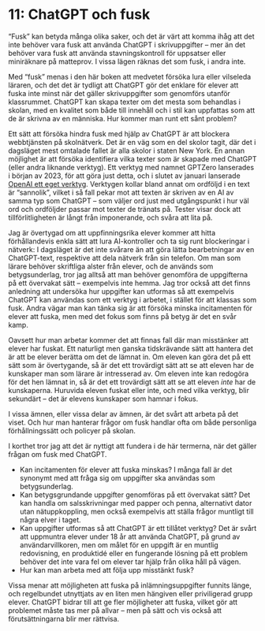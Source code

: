 # 11: ChatGPT och fusk
“Fusk” kan betyda många olika saker, och det är värt att komma ihåg att det inte behöver vara fusk att använda ChatGPT i skrivuppgifter – mer än det behöver vara fusk att använda stavningskontroll för uppsatser eller miniräknare på matteprov. I vissa lägen räknas det som fusk, i andra inte.

Med “fusk” menas i den här boken att medvetet försöka lura eller vilseleda läraren, och det det är tydligt att ChatGPT gör det enklare för elever att fuska inte minst när det gäller skrivuppgifter som genomförs utanför klassrummet. ChatGPT kan skapa texter om det mesta som behandlas i skolan, med en kvalitet som både till innehåll och i stil kan uppfattas som att de är skrivna av en människa. Hur kommer man runt ett sånt problem?

Ett sätt att försöka hindra fusk med hjälp av ChatGPT är att blockera webbtjänsten på skolnätverk. Det är en väg som en del skolor tagit, där det i dagsläget mest omtalade fallet är alla skolor i staten New York. En annan möjlighet är att försöka identifiera vilka texter som är skapade med ChatGPT (eller andra liknande verktyg). Ett verktyg med namnet GPTZero lanserades i början av 2023, för att göra just detta, och i slutet av januari lanserade [OpenAI ett eget verktyg][1]. Verktygen kollar bland annat om ordföljd i en text är “sannolik”, vilket i så fall pekar mot att texten är skriven av en AI av samma typ som ChatGPT – som väljer ord just med utgångspunkt i hur väl ord och ordföljder passar mot texter de tränats på. Tester visar dock att tillförlitligheten är långt från imponerande, och svåra att lita på.

Jag är övertygad om att uppfinningsrika elever kommer att hitta förhållandevis enkla sätt att lura AI-kontroller och ta sig runt blockeringar i nätverk: I dagsläget är det inte svårare än att göra lätta bearbetningar av en ChatGPT-text, respektive att dela nätverk från sin telefon. Om man som lärare behöver skriftliga alster från elever, och de används som betygsunderlag, tror jag alltså att man behöver genomföra de uppgifterna på ett övervakat sätt – exempelvis inte hemma. Jag tror också att det finns anledning att undersöka hur uppgifter kan utformas så att exempelvis ChatGPT kan användas som ett verktyg i arbetet, i stället för att klassas som fusk. Andra vägar man kan tänka sig är att försöka minska incitamenten för elever att fuska, men med det fokus som finns på betyg är det en svår kamp.

Oavsett hur man arbetar kommer det att finnas fall där man misstänker att elever har fuskat. Ett naturligt men ganska tidskrävande sätt att hantera det är att be elever berätta om det de lämnat in. Om eleven kan göra det på ett sätt som är övertygande, så är det ett trovärdigt sätt att se att eleven har de kunskaper man som lärare är intresserad av. Om eleven inte kan redogöra för det hen lämnat in, så är det ett trovärdigt sätt att se att eleven *inte* har de kunskaperna. Huruvida eleven fuskat eller inte, och med vilka verktyg, blir sekundärt – det är elevens kunskaper som hamnar i fokus.

I vissa ämnen, eller vissa delar av ämnen, är det svårt att arbeta på det viset. Och hur man hanterar frågor om fusk handlar ofta om både personliga förhållningssätt och policyer på skolan.

I korthet tror jag att det är nyttigt att fundera i de här termerna, när det gäller frågan om fusk med ChatGPT.

* Kan incitamenten för elever att fuska minskas? I många fall är det synonymt med att fråga sig om uppgifter ska användas som betygsunderlag.
* Kan betygsgrundande uppgifter genomföras på ett övervakat sätt? Det kan handla om salsskrivningar med papper och penna, alternativt dator utan nätuppkoppling, men också exempelvis att ställa frågor muntligt till några elver i taget.
* Kan uppgifter utformas så att ChatGPT är ett tillåtet verktyg? Det är svårt att uppmuntra elever under 18 år att använda ChatGPT, på grund av användarvillkoren, men om målet för en uppgift är en muntlig redovisning, en produktidé eller en fungerande lösning på ett problem behöver det inte vara fel om elever tar hjälp från olika håll på vägen.
* Hur kan man arbeta med att följa upp misstänkt fusk?

Vissa menar att möjligheten att fuska på inlämningsuppgifter funnits länge, och regelbundet utnyttjats av en liten men hängiven eller priviligerad grupp elever. ChatGPT bidrar till att ge fler möjligheter att fuska, vilket gör att problemet måste tas mer på allvar – men på sätt och vis också att förutsättningarna blir mer rättvisa.

[1]:	https://platform.openai.com/ai-text-classifier "AI Text Classifier"